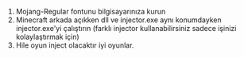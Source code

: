 1. Mojang-Regular fontunu bilgisayarınıza kurun
2. Minecraft arkada açıkken dll ve injector.exe aynı konumdayken injector.exe'yi çalıştırın (farklı injector kullanabilirsiniz sadece işinizi kolaylaştırmak için)
3. Hile oyun inject olacaktır iyi oyunlar.
